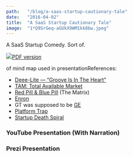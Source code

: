 ```yaml
---
path:	"/blog/a-saas-startup-cautionary-tale"
date:	"2016-04-02"
title:	"A SaaS Startup Cautionary Tale"
image:	"1*Q9SrGeq-aGUkX9WM1kk8bw.jpeg"
---
```


A SaaS Startup Comedy. Sort of.

![](/images/1*Q9SrGeq-aGUkX9WM1kk8bw.jpeg)[PDF version](https://drive.google.com/file/d/0BwV5ydXhNqgiQWNWSUVJUjQ1WUU/view?usp=sharing)

 of mind map used in presentationReferences:

* [Deee-Lite — “Groove Is In The Heart”](https://www.youtube.com/watch?v=gzoEK545j64)
* [TAM: Total Available Market](https://en.wikipedia.org/wiki/Total_addressable_market)
* [Red Pill & Blue Pill](https://en.wikipedia.org/wiki/Red_pill_and_blue_pill) (The Matrix)
* [Enron](https://en.wikipedia.org/wiki/Enron)
* GT was supposed to be [GE](http://www.ge.com/)
* [Platform Trap](http://sloanreview.mit.edu/article/how-to-avoid-platform-traps/)
* [Startup Death Spiral](http://blog.aha.io/index.php/vcs-did-not-save-me-from-the-startup-death-spiral/)
### YouTube Presentation (With Narration)

### Prezi Presentation


